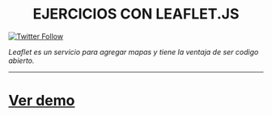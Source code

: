 
<h1 align="center">EJERCICIOS CON LEAFLET.JS</h1>

<p align="center">

[![Twitter Follow](https://img.shields.io/twitter/follow/acompleta.svg?style=?for-the-badge&logo=twitter)](https://twitter.com/acompleta)

</p>

_Leaflet es un servicio para agregar mapas y tiene la ventaja de ser codigo abierto._

---

# [Ver demo](http://leomix.github.io/leaflet/)
